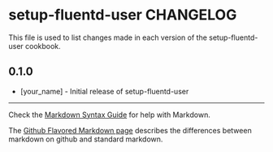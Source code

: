 setup-fluentd-user CHANGELOG
============================

This file is used to list changes made in each version of the setup-fluentd-user cookbook.

0.1.0
-----
- [your_name] - Initial release of setup-fluentd-user

- - -
Check the [Markdown Syntax Guide](http://daringfireball.net/projects/markdown/syntax) for help with Markdown.

The [Github Flavored Markdown page](http://github.github.com/github-flavored-markdown/) describes the differences between markdown on github and standard markdown.
